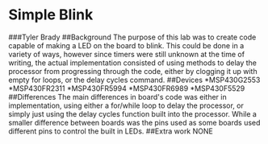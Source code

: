 # Simple Blink
###Tyler Brady
##Background
The purpose of this lab was to create code capable of making a LED on the board to blink. This could be done in a variety of ways, 
however since timers were still unknown at the time of writing, the actual implementation consisted of using methods to delay the
processor from progressing through the code, either by clogging it up with empty for loops, or the delay cycles command.
##Devices
*MSP430G2553
*MSP430FR2311
*MSP430FR5994
*MSP430FR6989
*MSP430F5529
##Differences
The main differences in board's code was either in implementation, using either a for/while loop to delay the processor, 
or simply just using the delay cycles function built into the processor. While a smaller difference between boards was the pins used
as some boards used different pins to control the built in LEDs.
##Extra work
NONE
